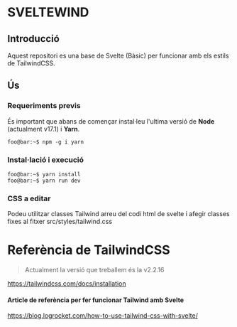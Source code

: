 # SVELTEWIND

## Introducció 

Aquest repositori es una base de Svelte (Bàsic) per funcionar amb els estils de TailwindCSS.

## Ús

### Requeriments previs

És important que abans de començar instal·leu l'ultima versió de **Node** (actualment v17.1) i **Yarn**. 

```console
foo@bar:~$ npm -g i yarn
```

### Instal·lació i execució

```console
foo@bar:~$ yarn install
foo@bar:~$ yarn run dev

```

### CSS a editar
Podeu utilitzar classes Tailwind arreu del codi html de svelte i afegir classes fixes al fitxer src/styles/tailwind.css

# Referència de TailwindCSS 

> Actualment la versió que treballem és la v2.2.16

https://tailwindcss.com/docs/installation

#### Article de referència per fer funcionar Tailwind amb Svelte

https://blog.logrocket.com/how-to-use-tailwind-css-with-svelte/
